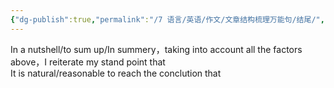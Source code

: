 ```yaml
---
{"dg-publish":true,"permalink":"/7 语言/英语/作文/文章结构梳理万能句/结尾/","title":"结尾"}
---
```



In a nutshell/to sum up/In summery，taking into account all the factors above，I reiterate my stand point that  
It is natural/reasonable to reach the conclution that
